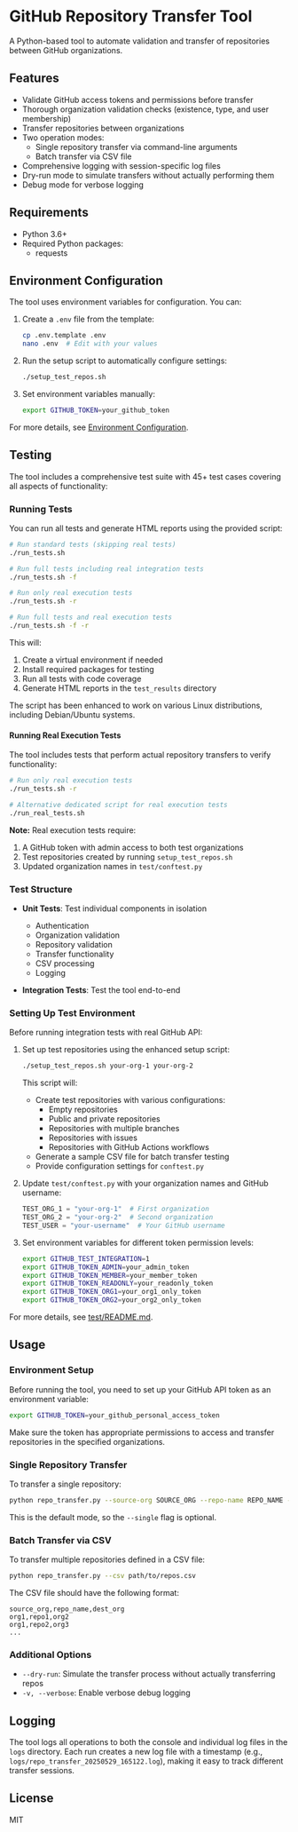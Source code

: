 # GitHub Repository Transfer Tool

A Python-based tool to automate validation and transfer of repositories between GitHub organizations.

## Features

- Validate GitHub access tokens and permissions before transfer
- Thorough organization validation checks (existence, type, and user membership)
- Transfer repositories between organizations
- Two operation modes:
  - Single repository transfer via command-line arguments
  - Batch transfer via CSV file
- Comprehensive logging with session-specific log files
- Dry-run mode to simulate transfers without actually performing them
- Debug mode for verbose logging

## Requirements

- Python 3.6+
- Required Python packages:
  - requests

## Environment Configuration

The tool uses environment variables for configuration. You can:

1. Create a `.env` file from the template:
   ```bash
   cp .env.template .env
   nano .env  # Edit with your values
   ```

2. Run the setup script to automatically configure settings:
   ```bash
   ./setup_test_repos.sh
   ```

3. Set environment variables manually:
   ```bash
   export GITHUB_TOKEN=your_github_token
   ```

For more details, see [Environment Configuration](ENV_CONFIG.md).

## Testing

The tool includes a comprehensive test suite with 45+ test cases covering all aspects of functionality:

### Running Tests

You can run all tests and generate HTML reports using the provided script:

```bash
# Run standard tests (skipping real tests)
./run_tests.sh

# Run full tests including real integration tests
./run_tests.sh -f

# Run only real execution tests
./run_tests.sh -r

# Run full tests and real execution tests
./run_tests.sh -f -r
```

This will:
1. Create a virtual environment if needed
2. Install required packages for testing
3. Run all tests with code coverage
4. Generate HTML reports in the `test_results` directory

The script has been enhanced to work on various Linux distributions, including Debian/Ubuntu systems.

#### Running Real Execution Tests

The tool includes tests that perform actual repository transfers to verify functionality:

```bash
# Run only real execution tests
./run_tests.sh -r

# Alternative dedicated script for real execution tests
./run_real_tests.sh
```

**Note:** Real execution tests require:
1. A GitHub token with admin access to both test organizations
2. Test repositories created by running `setup_test_repos.sh`
3. Updated organization names in `test/conftest.py`

### Test Structure

- **Unit Tests**: Test individual components in isolation
  - Authentication
  - Organization validation
  - Repository validation
  - Transfer functionality
  - CSV processing
  - Logging

- **Integration Tests**: Test the tool end-to-end

### Setting Up Test Environment

Before running integration tests with real GitHub API:

1. Set up test repositories using the enhanced setup script:
   ```bash
   ./setup_test_repos.sh your-org-1 your-org-2
   ```
   
   This script will:
   - Create test repositories with various configurations:
     - Empty repositories
     - Public and private repositories
     - Repositories with multiple branches
     - Repositories with issues
     - Repositories with GitHub Actions workflows
   - Generate a sample CSV file for batch transfer testing
   - Provide configuration settings for `conftest.py`

2. Update `test/conftest.py` with your organization names and GitHub username:
   ```python
   TEST_ORG_1 = "your-org-1"  # First organization
   TEST_ORG_2 = "your-org-2"  # Second organization
   TEST_USER = "your-username"  # Your GitHub username
   ```

3. Set environment variables for different token permission levels:
   ```bash
   export GITHUB_TEST_INTEGRATION=1
   export GITHUB_TOKEN_ADMIN=your_admin_token
   export GITHUB_TOKEN_MEMBER=your_member_token
   export GITHUB_TOKEN_READONLY=your_readonly_token
   export GITHUB_TOKEN_ORG1=your_org1_only_token
   export GITHUB_TOKEN_ORG2=your_org2_only_token
   ```

For more details, see [test/README.md](test/README.md).

## Usage

### Environment Setup

Before running the tool, you need to set up your GitHub API token as an environment variable:

```bash
export GITHUB_TOKEN=your_github_personal_access_token
```

Make sure the token has appropriate permissions to access and transfer repositories in the specified organizations.

### Single Repository Transfer

To transfer a single repository:

```bash
python repo_transfer.py --source-org SOURCE_ORG --repo-name REPO_NAME --dest-org DEST_ORG
```

This is the default mode, so the `--single` flag is optional.

### Batch Transfer via CSV

To transfer multiple repositories defined in a CSV file:

```bash
python repo_transfer.py --csv path/to/repos.csv
```

The CSV file should have the following format:

```
source_org,repo_name,dest_org
org1,repo1,org2
org1,repo2,org3
...
```

### Additional Options

- `--dry-run`: Simulate the transfer process without actually transferring repos
- `-v, --verbose`: Enable verbose debug logging

## Logging

The tool logs all operations to both the console and individual log files in the `logs` directory. Each run creates a new log file with a timestamp (e.g., `logs/repo_transfer_20250529_165122.log`), making it easy to track different transfer sessions.

## License

MIT
